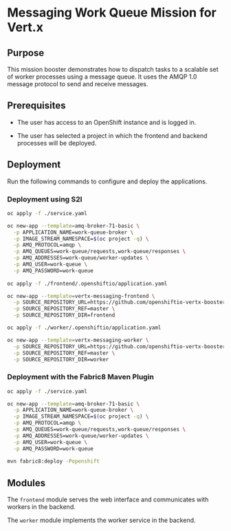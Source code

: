 # Messaging Work Queue Mission for Vert.x

## Purpose

This mission booster demonstrates how to dispatch tasks to a scalable
set of worker processes using a message queue. It uses the AMQP 1.0
message protocol to send and receive messages.

## Prerequisites

* The user has access to an OpenShift instance and is logged in.

* The user has selected a project in which the frontend and backend
  processes will be deployed.

## Deployment

Run the following commands to configure and deploy the applications.

### Deployment using S2I

```bash
oc apply -f ./service.yaml

oc new-app --template=amq-broker-71-basic \
  -p APPLICATION_NAME=work-queue-broker \
  -p IMAGE_STREAM_NAMESPACE=$(oc project -q) \
  -p AMQ_PROTOCOL=amqp \
  -p AMQ_QUEUES=work-queue/requests,work-queue/responses \
  -p AMQ_ADDRESSES=work-queue/worker-updates \
  -p AMQ_USER=work-queue \
  -p AMQ_PASSWORD=work-queue
  
oc apply -f ./frontend/.openshiftio/application.yaml

oc new-app --template=vertx-messaging-frontend \
  -p SOURCE_REPOSITORY_URL=https://github.com/openshiftio-vertx-boosters/vertx-messaging-work-queue-booster \
  -p SOURCE_REPOSITORY_REF=master \
  -p SOURCE_REPOSITORY_DIR=frontend  

oc apply -f ./worker/.openshiftio/application.yaml

oc new-app --template=vertx-messaging-worker \
  -p SOURCE_REPOSITORY_URL=https://github.com/openshiftio-vertx-boosters/vertx-messaging-work-queue-booster \
  -p SOURCE_REPOSITORY_REF=master \
  -p SOURCE_REPOSITORY_DIR=worker
```

### Deployment with the Fabric8 Maven Plugin

```bash
oc apply -f ./service.yaml

oc new-app --template=amq-broker-71-basic \
  -p APPLICATION_NAME=work-queue-broker \
  -p IMAGE_STREAM_NAMESPACE=$(oc project -q) \
  -p AMQ_PROTOCOL=amqp \
  -p AMQ_QUEUES=work-queue/requests,work-queue/responses \
  -p AMQ_ADDRESSES=work-queue/worker-updates \
  -p AMQ_USER=work-queue \
  -p AMQ_PASSWORD=work-queue 
  
mvn fabric8:deploy -Popenshift  
```


## Modules

The `frontend` module serves the web interface and communicates with
workers in the backend.

The `worker` module implements the worker service in the backend.
